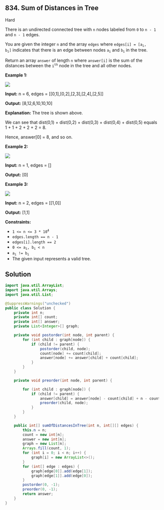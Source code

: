 ## 834\. Sum of Distances in Tree

Hard

There is an undirected connected tree with `n` nodes labeled from `0` to `n - 1` and `n - 1` edges.

You are given the integer `n` and the array `edges` where <code>edges[i] = [a<sub>i</sub>, b<sub>i</sub>]</code> indicates that there is an edge between nodes <code>a<sub>i</sub></code> and <code>b<sub>i</sub></code> in the tree.

Return an array `answer` of length `n` where `answer[i]` is the sum of the distances between the <code>i<sup>th</sup></code> node in the tree and all other nodes.

**Example 1:**

![](https://assets.leetcode.com/uploads/2021/07/23/lc-sumdist1.jpg)

**Input:** n = 6, edges = [[0,1],[0,2],[2,3],[2,4],[2,5]]

**Output:** [8,12,6,10,10,10]

**Explanation:** The tree is shown above. 

We can see that dist(0,1) + dist(0,2) + dist(0,3) + dist(0,4) + dist(0,5) equals 1 + 1 + 2 + 2 + 2 = 8. 

Hence, answer[0] = 8, and so on.

**Example 2:**

![](https://assets.leetcode.com/uploads/2021/07/23/lc-sumdist2.jpg)

**Input:** n = 1, edges = []

**Output:** [0]

**Example 3:**

![](https://assets.leetcode.com/uploads/2021/07/23/lc-sumdist3.jpg)

**Input:** n = 2, edges = [[1,0]]

**Output:** [1,1]

**Constraints:**

*   <code>1 <= n <= 3 * 10<sup>4</sup></code>
*   `edges.length == n - 1`
*   `edges[i].length == 2`
*   <code>0 <= a<sub>i</sub>, b<sub>i</sub> < n</code>
*   <code>a<sub>i</sub> != b<sub>i</sub></code>
*   The given input represents a valid tree.

## Solution

```java
import java.util.ArrayList;
import java.util.Arrays;
import java.util.List;

@SuppressWarnings("unchecked")
public class Solution {
    private int n;
    private int[] count;
    private int[] answer;
    private List<Integer>[] graph;

    private void postorder(int node, int parent) {
        for (int child : graph[node]) {
            if (child != parent) {
                postorder(child, node);
                count[node] += count[child];
                answer[node] += answer[child] + count[child];
            }
        }
    }

    private void preorder(int node, int parent) {

        for (int child : graph[node]) {
            if (child != parent) {
                answer[child] = answer[node] - count[child] + n - count[child];
                preorder(child, node);
            }
        }
    }

    public int[] sumOfDistancesInTree(int n, int[][] edges) {
        this.n = n;
        count = new int[n];
        answer = new int[n];
        graph = new List[n];
        Arrays.fill(count, 1);
        for (int i = 0; i < n; i++) {
            graph[i] = new ArrayList<>();
        }
        for (int[] edge : edges) {
            graph[edge[0]].add(edge[1]);
            graph[edge[1]].add(edge[0]);
        }
        postorder(0, -1);
        preorder(0, -1);
        return answer;
    }
}
```